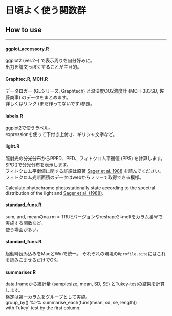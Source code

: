# 日頃よく使う関数群

## How to use
---------
#### ggplot_accessory.R
ggplot2 (ver.2~) で表示周りを自分好みに。  
出力を論文っぽくすることが主目的。

#### Graphtec.R, MCH.R
データロガー (GLシリーズ, Graphtech) と温湿度CO2濃度計 (MCH-383SD, 佐藤商事) のデータをまとめます。  
詳しくは<a>リンク (まだ作ってないです)</a>参照。

#### labels.R
ggplot2で使うラベル。  
expressionを使って下付き上付き、ギリシャ文字など。  

#### light.R
照射光の分光分布からPPFD、PFD、フィトクロム平衡値 (PPS) を計算します。  
SPD()で分光分布を表示します。  
フィトクロム平衡値に関する詳細は原著 [Sager et al. 1988](https://www.google.co.jp/search?q=Sager+1988+%22Photosynthetic+Efficiency+and+Phytochrome+Photo+Equilibrium+Determination+Using+Spectral+Data%22&oq=Sager+1988+%22Photosynthetic+Efficiency+and+Phytochrome+Photo+Equilibrium+Determination+Using+Spectral+Data%22&aqs=chrome..69i57j69i60.225j0j4&sourceid=chrome&es_sm=91&ie=UTF-8) を読んでください。  
フィトクロム光断面積のデータはwebからフリーで取得できる模様。  

Calculate phytochrome photostationally state according to the spectral distribution of the light and [Sager et al. (1988)](https://www.google.co.jp/search?q=Sager+1988+%22Photosynthetic+Efficiency+and+Phytochrome+Photo+Equilibrium+Determination+Using+Spectral+Data%22&oq=Sager+1988+%22Photosynthetic+Efficiency+and+Phytochrome+Photo+Equilibrium+Determination+Using+Spectral+Data%22&aqs=chrome..69i57j69i60.225j0j4&sourceid=chrome&es_sm=91&ie=UTF-8).  

#### standard_funs.R
sum, and, meanのna.rm = TRUEバージョンやreshape2::meltをカラム番号で実施する関数など。  
使う場面が多い。

#### standard_funs.R
起動時読み込みをMacとWinで統一。
それぞれの環境の`Rprofile.site`にはこれを読みこませるだけでOK。

#### summariser.R
data.frameから統計量 (samplesize, mean, SD, SE) とTukey-testの結果を計算します。  
検定は第一カラムをグループとして実施。  
group_by() %>% summarise_each(funs(mean, sd, se, length))  
with Tukey' test by the first column.   